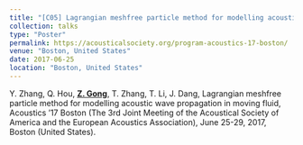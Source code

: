 ```yaml
---
title: "[C05] Lagrangian meshfree particle method for modelling acoustic wave propagation in moving fluid"
collection: talks
type: "Poster"
permalink: https://acousticalsociety.org/program-acoustics-17-boston/
venue: "Boston, United States"
date: 2017-06-25
location: "Boston, United States"
---
```


Y. Zhang, Q. Hou, <u><b>Z. Gong</b></u>, T. Zhang, T. Li, J. Dang, Lagrangian meshfree particle method for modelling acoustic wave propagation in moving fluid, Acoustics ’17 Boston (The 3rd Joint Meeting of the Acoustical Society of America and the European Acoustics Association), June 25-29, 2017, Boston (United States).
